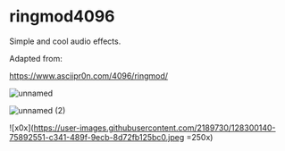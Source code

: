 # ringmod4096

Simple and cool audio effects.

Adapted from:

https://www.asciipr0n.com/4096/ringmod/

![unnamed](https://user-images.githubusercontent.com/2189730/128299734-91b1fd22-0335-4c1c-a605-5dfa5ca6adf2.png)

![unnamed (2)](https://user-images.githubusercontent.com/2189730/128299768-6021f7f4-6a54-4405-813b-629e569a61b4.png)

![x0x](https://user-images.githubusercontent.com/2189730/128300140-75892551-c341-489f-9ecb-8d72fb125bc0.jpeg =250x)
